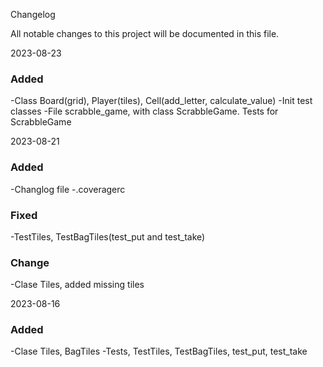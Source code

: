 Changelog

All notable changes to this project will be documented in this file.

2023-08-23 

### Added
-Class Board(grid), Player(tiles), Cell(add_letter, calculate_value)
-Init test classes
-File scrabble_game, with class ScrabbleGame. Tests for ScrabbleGame

2023-08-21

### Added
-Changlog file
-.coveragerc

### Fixed
-TestTiles, TestBagTiles(test_put and test_take)

### Change
-Clase Tiles, added missing tiles


2023-08-16

### Added
-Clase Tiles, BagTiles
-Tests, TestTiles, TestBagTiles, test_put, test_take


